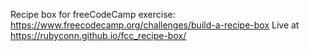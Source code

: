 Recipe box for freeCodeCamp exercise: https://www.freecodecamp.org/challenges/build-a-recipe-box
Live at https://rubyconn.github.io/fcc_recipe-box/
